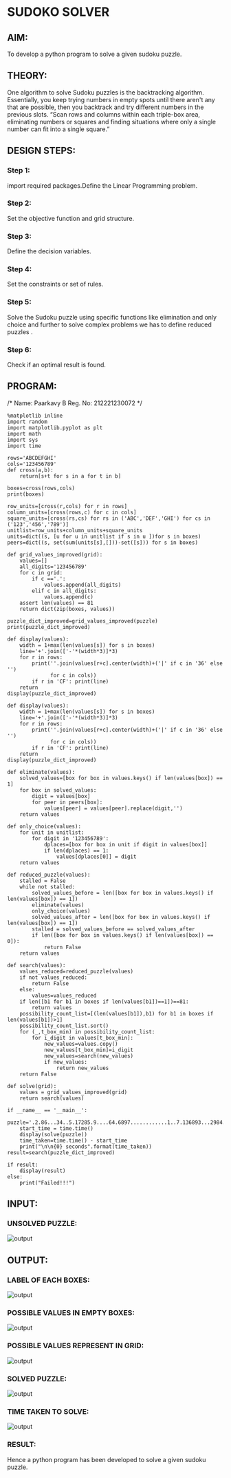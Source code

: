 # SUDOKO SOLVER

## AIM:

To develop a python program to solve a given sudoku puzzle.

## THEORY:

One algorithm to solve Sudoku puzzles is the backtracking algorithm. Essentially, you keep trying numbers in empty spots until there aren't any that are possible, then you backtrack and try different numbers in the previous slots. “Scan rows and columns within each triple-box area, eliminating numbers or squares and finding situations where only a single number can fit into a single square.”

## DESIGN STEPS:

### Step 1:
import required packages.Define the Linear Programming problem.

### Step 2:
Set the objective function and grid structure.

### Step 3:
Define the decision variables.

### Step 4:
Set the constraints or set of rules.

### Step 5:
Solve the Sudoku puzzle using specific functions like elimination and only choice and further to solve complex problems we has to define reduced puzzles .

### Step 6:
Check if an optimal result is found.

## PROGRAM:

/*
Name: Paarkavy B
Reg. No: 212221230072
*/

```
%matplotlib inline
import random
import matplotlib.pyplot as plt
import math
import sys
import time
```

```
rows='ABCDEFGHI'
cols='123456789'
def cross(a,b):
    return[s+t for s in a for t in b]
```

```
boxes=cross(rows,cols)
print(boxes)
```

```
row_units=[cross(r,cols) for r in rows]
column_units=[cross(rows,c) for c in cols]
square_units=[cross(rs,cs) for rs in ('ABC','DEF','GHI') for cs in ('123','456','789')]
unitlist=row_units+column_units+square_units
units=dict((s, [u for u in unitlist if s in u ])for s in boxes)
peers=dict((s, set(sum(units[s],[]))-set([s])) for s in boxes)
```

```
def grid_values_improved(grid):
    values=[]
    all_digits='123456789'
    for c in grid:
        if c =='.':
            values.append(all_digits)
        elif c in all_digits:
            values.append(c)
    assert len(values) == 81
    return dict(zip(boxes, values))
```

```
puzzle_dict_improved=grid_values_improved(puzzle)
print(puzzle_dict_improved)
```

```
def display(values):
    width = 1+max(len(values[s]) for s in boxes)
    line='+'.join(['-'*(width*3)]*3)
    for r in rows:
        print(''.join(values[r+c].center(width)+('|' if c in '36' else '')
              for c in cols))
        if r in 'CF': print(line)
    return
display(puzzle_dict_improved)
```

```
def display(values):
    width = 1+max(len(values[s]) for s in boxes)
    line='+'.join(['-'*(width*3)]*3)
    for r in rows:
        print(''.join(values[r+c].center(width)+('|' if c in '36' else '')
              for c in cols))
        if r in 'CF': print(line)
    return
display(puzzle_dict_improved)
```

```
def eliminate(values):
    solved_values=[box for box in values.keys() if len(values[box]) == 1]
    for box in solved_values:
        digit = values[box] 
        for peer in peers[box]:
            values[peer] = values[peer].replace(digit,'')
    return values
```

```
def only_choice(values):
    for unit in unitlist: 
        for digit in '123456789':
            dplaces=[box for box in unit if digit in values[box]]
            if len(dplaces) == 1:
                values[dplaces[0]] = digit
    return values
```

```
def reduced_puzzle(values):
    stalled = False
    while not stalled:
        solved_values_before = len([box for box in values.keys() if len(values[box]) == 1])
        eliminate(values)
        only_choice(values)
        solved_values_after = len([box for box in values.keys() if len(values[box]) == 1])
        stalled = solved_values_before == solved_values_after
        if len([box for box in values.keys() if len(values[box]) == 0]):
            return False
    return values
```

```
def search(values):
    values_reduced=reduced_puzzle(values)
    if not values_reduced:
        return False
    else:
        values=values_reduced
    if len([b1 for b1 in boxes if len(values[b1])==1])==81:
        return values
    possibility_count_list=[(len(values[b1]),b1) for b1 in boxes if len(values[b1])>1]
    possibility_count_list.sort()
    for (_,t_box_min) in possibility_count_list:
        for i_digit in values[t_box_min]:
            new_values=values.copy()
            new_values[t_box_min]=i_digit
            new_values=search(new_values)
            if new_values:
                return new_values
    return False
```

```
def solve(grid):
    values = grid_values_improved(grid)
    return search(values)
```

```
if __name__ == '__main__':
    puzzle='.2.86...34..5.17285.9....64.6897............1..7.136893...2984...23.6..7.7.15....'
    start_time = time.time()
    display(solve(puzzle))
    time_taken=time.time() - start_time
    print("\n\n{0} seconds".format(time_taken))
result=search(puzzle_dict_improved)
```

```
if result:
    display(result)
else:
    print("Failed!!!")
```

## INPUT:

### UNSOLVED PUZZLE:

![output](input.png)

## OUTPUT:

### LABEL OF EACH BOXES:

![output](label.png)

### POSSIBLE VALUES IN EMPTY BOXES:

![output](empty.png)

### POSSIBLE VALUES REPRESENT IN GRID:

![output](grid.png)

### SOLVED PUZZLE:

![output](puzzle.png)

### TIME TAKEN TO SOLVE:

![output](time.png)

### RESULT:

Hence a python program has been developed to solve a given sudoku puzzle.